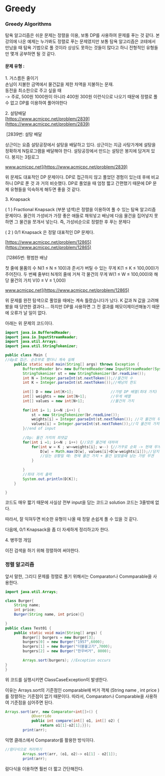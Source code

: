 # Greedy

### Greedy Algorithms

탐욕 알고리즘은 쉬운 문제는 정렬을 이용, 보통 DP를 사용하여 문제를 푸는 것 같다. 본 강의에 나온 예제는 누가봐도 정렬로 푸는 문제였지만 보통 탐욕 알고리즘은 코테에서 만났을 때 탐욕 기법으로 풀 것이라 상상도 못하는 것들이 많다고 하니 전형적인 유형들만 몇개 공부하면 될 것 같다.

#### 문제 유형 : 

1\. 거스름돈 줄이기  
손님이 지불한 금액에서 물건값을 제한 차액을 지불하는 문재.   
동전을 최소한으로 주고 싶을 때  
\-> 주로, 500원 1000원이 아니라 400원 300원 이런식으로 나오기 때문에 정렬로 풀 수 없고 DP를 이용하여 풀어야한다

2\. 설탕배달   
[https://www.acmicpc.net/problem/2839](https://www.acmicpc.net/problem/2839)

 [2839번: 설탕 배달

상근이는 요즘 설탕공장에서 설탕을 배달하고 있다. 상근이는 지금 사탕가게에 설탕을 정확하게 N킬로그램을 배달해야 한다. 설탕공장에서 만드는 설탕은 봉지에 담겨져 있다. 봉지는 3킬로그

www.acmicpc.net](https://www.acmicpc.net/problem/2839)

위 문제도 대표적인 DP 문제이다. DP로 접근하지 않고 풀었던 경험이 있는데 후에 비교하니 DP로 푼 것 과 거의 비슷했다. DP로 풀었을 때 엄청 짧고 간편했기 때문에 DP 문제 유형들을 익숙하게 해두면 좋을 것 같다.

3\. Knapsack

( 1 ) Fractional Knapsack (부분 냅섹)은 정렬을 이용하여 풀 수 있는 탐욕 알고리즘 문제이다. 물건의 가성비가 가장 좋은 애들로 채워넣고 배낭에 다음 물건을 집어넣지 못하면 그 물건을 쪼개서 넣는다. 즉, 가성비순으로 정렬한 후 푸는 문제다

( 2 ) 0/1 Knapsack 은 정말 대표적인 DP 문제다. 

[https://www.acmicpc.net/problem/12865](https://www.acmicpc.net/problem/12865)

 [12865번: 평범한 배낭

첫 줄에 물품의 수 N(1 ≤ N ≤ 100)과 준서가 버틸 수 있는 무게 K(1 ≤ K ≤ 100,000)가 주어진다. 두 번째 줄부터 N개의 줄에 거쳐 각 물건의 무게 W(1 ≤ W ≤ 100,000)와 해당 물건의 가치 V(0 ≤ V ≤ 1,000)

www.acmicpc.net](https://www.acmicpc.net/problem/12865)

위 문제를 완전 탐색으로 풀었을 때에는 계속 틀렸습니다가 났다. K 값과 N 값을 고려해 봤을 때 당연한 결과다.... 하지만 DP를 사용하면 그 전 결과를 메모이제이션해놓기 때문에 오류가 날 일이 없다.

아래는 위 문제의 코드이다.

```java
import java.io.BufferedReader;
import java.io.InputStreamReader;
import java.util.Arrays;
import java.util.StringTokenizer;

public class Main {
//dp로 접근. 순조부로 했더니 계속 실패
	public static void main(String[] args) throws Exception {
		BufferedReader br= new BufferedReader(new InputStreamReader(System.in));
		StringTokenizer st = new StringTokenizer(br.readLine());
		int N = Integer.parseInt(st.nextToken());//물건의 수
		int K = Integer.parseInt(st.nextToken());//배낭의 한도
		
		int[] D = new int[K+1];					//가방 DP 배열(최대 가치)
		int[] weights = new int[N+1];			//무게 배열
		int[] values = new int[N+1];			//물건의 가치
		
		for(int i= 1; i<=N ;i++) {
			st = new StringTokenizer(br.readLine());
			weights[i] = Integer.parseInt(st.nextToken()); //각 물건의 무게
			values[i] = Integer.parseInt(st.nextToken());//각 물건의 가치
		}//end of input
		
		//Dp: 물건 가치의 최댓값
		for(int i =1; i<=N ; i++) {//모든 물건에 대하여
			for(int w = K ; w>=weights[i]; w--) {//거꾸로 순회 -> 현재 무게 남은만큼 보는거
				D[w] = Math.max(D[w], values[i]+D[w-weights[i]]);//담지 않는 상황 vs 담는 상황
				//담는 상황일 때: 현재 물건 가치 + 물건 담았을때 남는 가방 무겐
			}
			
		}
		//최대 가치 출력
		System.out.println(D[K]);
	}

}
```

코드도 매우 짧기 때문에 사실상 전부 input을 담는 코드고 solution 코드는 3줄밖에 없다.

따라서, 잘 익혀두면 비슷한 유형이 나올 때 정말 손쉽게 풀 수 있을 것 같다.

다음에, 0/1 Knapsack을 좀 더 자세하게 정리하고자 한다.

4\. 병뚜껑 개임

이진 검색을 하기 위해 정렬하여 써야한다.

### 정렬 알고리즘

앞서 말한, 그리디 문제를 정렬로 풀기 위해서는 Comparator나 Commparable을 사용한다.

```java
import java.util.Arrays;

class Burger{
	String name;
	int price;
	Burger(String name, int price){}
	
}
public class Test01 {
	public static void main(String[] args) {
		Burger[] burgers = new Burger[3];
		burgers[0] = new Burger("1957",6000);
		burgers[1] = new Burger("더블불고기",7000);
		burgers[2] = new Burger("한우버거", 8000);
		
		Arrays.sort(burgers); //Exception occurs
}
}
```

위 코드를 실행시키면 ClassCaseException이 발생한다.

이유는 Arrays.sort의 기준점인 comparable에 버거 객체 (String name , int price ) 를 정렬하는 기준점이 없기 때문이다. 따라서, Comparator나 Comparable을 사용하여 기준점을 심어주면 된다.

```java
Arrays.sort(arr, new Comparator<int[]>() {
			@Override
			public int compare(int[] o1, int[] o2) {
				return o1[1]-o2[1];}});
		print(arr);
```

익명 클래스에서 Comparator를 활용한 방식이다.

```java
//람다식으로 처리하기
		Arrays.sort(arr, (o1, o2)-> o1[1] - o2[1]);
		print(arr);
```

람다식을 이용하면 훨씬 더 짧고 간단해진다. 


